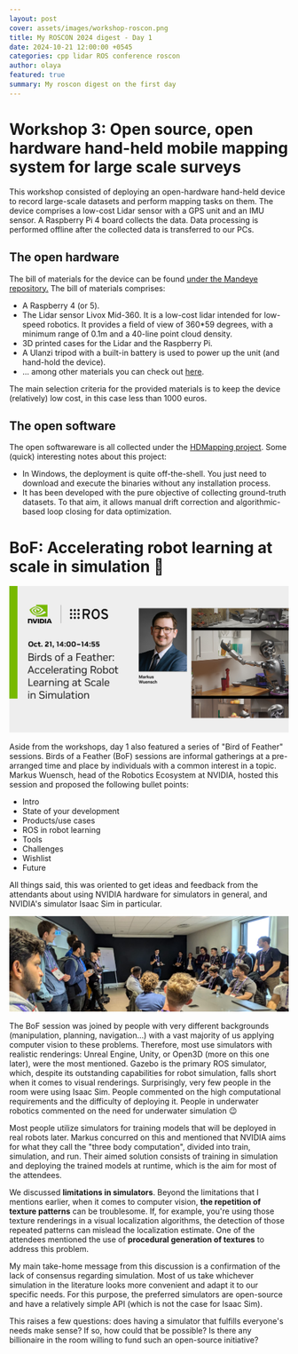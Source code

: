 ```yaml
---
layout: post
cover: assets/images/workshop-roscon.png
title: My ROSCON 2024 digest - Day 1
date: 2024-10-21 12:00:00 +0545
categories: cpp lidar ROS conference roscon
author: olaya
featured: true
summary: My roscon digest on the first day
---
```


# Workshop 3: Open source, open hardware hand-held mobile mapping system for large scale surveys 

This workshop consisted of deploying an open-hardware hand-held device to record large-scale datasets and perform mapping tasks on them.
The device comprises a low-cost Lidar sensor with a GPS unit and an IMU sensor. A Raspberry Pi 4 board collects the data.
Data processing is performed offline after the collected data is transferred to our PCs.

## The open hardware

The bill of materials for the device can be found [under the Mandeye repository.](https://github.com/JanuszBedkowski/mandeye_controller)
The bill of materials comprises:

- A Raspberry 4 (or 5).
- The Lidar sensor Livox Mid-360. It is a low-cost lidar intended for low-speed robotics. It provides a field of view of 360*59 degrees, with a minimum range of 0.1m and a 40-line point cloud density.
- 3D printed cases for the Lidar and the Raspberry Pi.
- A Ulanzi tripod with a built-in battery is used to power up the unit (and hand-hold the device).
- ... among other materials you can check out [here](https://github.com/JanuszBedkowski/mandeye_controller/blob/main/doc/BIM.md).

The main selection criteria for the provided materials is to keep the device (relatively) low cost, in this case less than 1000 euros.

## The open software

The open softwareware is all collected under the [HDMapping project](https://github.com/MapsHD/HDMapping).
Some (quick) interesting notes about this project:
- In Windows, the deployment is quite off-the-shell. You just need to download and execute the binaries without any installation process.
- It has been developed with the pure objective of collecting ground-truth datasets. To that aim, it allows manual drift correction and algorithmic-based loop closing for data optimization.


# BoF: Accelerating robot learning at scale in simulation :hatched_chick:
![alt text](https://github.com/olayasturias/olayasturias.github.io/blob/master/assets/images/roscon/bof_nvidia.png?raw=true)

Aside from the workshops, day 1 also featured a series of "Bird of Feather" sessions. Birds of a Feather (BoF) sessions are informal gatherings at a pre-arranged time and place by individuals with a common interest in a topic. 
Markus Wuensch, head of the Robotics Ecosystem at NVIDIA, hosted this session and proposed the following bullet points:
- Intro
- State of your development
- Products/use cases
- ROS in robot learning
- Tools
- Challenges
- Wishlist
- Future

All things said, this was oriented to get ideas and feedback from the attendants about using NVIDIA hardware for simulators in general, and NVIDIA's simulator Isaac Sim in particular.

![alt text](https://github.com/olayasturias/olayasturias.github.io/blob/master/assets/images/roscon/bof_nvidia_1.png?raw=true)

The BoF session was joined by people with very different backgrounds (manipulation, planning, navigation...) with a vast majority of us applying computer vision to these problems. Therefore, most use simulators with realistic renderings: Unreal Engine, Unity, or Open3D (more on this one later), were the most mentioned. Gazebo is the primary ROS simulator, which, despite its outstanding capabilities for robot simulation, falls short when it comes to visual renderings. Surprisingly, very few people in the room were using Isaac Sim. People commented on the high computational requirements and the difficulty of deploying it. People in underwater robotics commented on the need for underwater simulation :wink:

Most people utilize simulators for training models that will be deployed in real robots later. Markus concurred on this and mentioned that NVIDIA aims for what they call the "three body computation", divided into train, simulation, and run. Their aimed solution consists of training in simulation and deploying the trained models at runtime, which is the aim for most of the attendees. 

We discussed **limitations in simulators**. Beyond the limitations that I mentions earlier, when it comes to computer vision, **the repetition of texture patterns** can be troublesome. If, for example, you're using those texture renderings in a visual localization algorithms, the detection of those repeated patterns can mislead the localization estimate. One of the attendees mentioned the use of **procedural generation of textures** to address this problem.

My main take-home message from this discussion is a confirmation of the lack of consensus regarding simulation. Most of us take whichever simulation in the literature looks more convenient and adapt it to our specific needs. For this purpose, the preferred simulators are open-source and have a relatively simple API (which is not the case for Isaac Sim).

This raises a few questions: does having a simulator that fulfills everyone's needs make sense? If so, how could that be possible? Is there any billionaire in the room willing to fund such an open-source initiative?